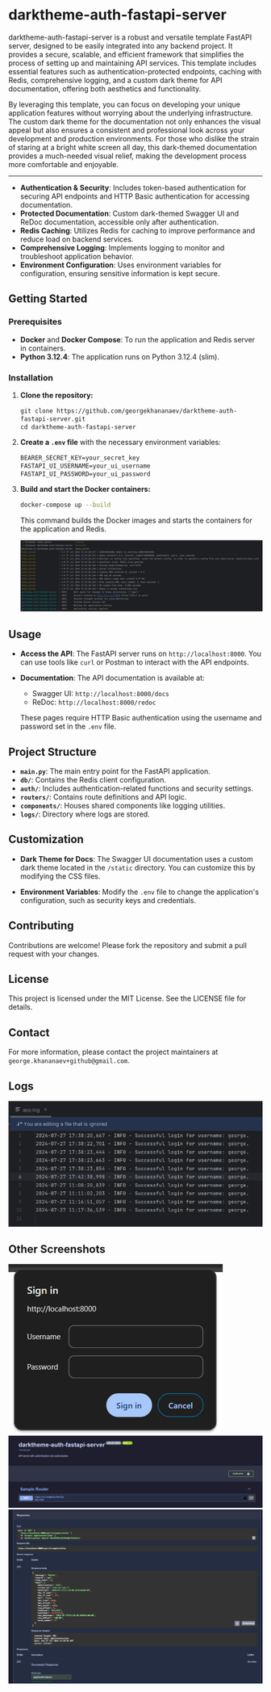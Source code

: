 
darktheme-auth-fastapi-server
=============================

darktheme-auth-fastapi-server is a robust and versatile template FastAPI server, designed to be easily integrated into any backend project. It provides a secure, scalable, and efficient framework that simplifies the process of setting up and maintaining API services. This template includes essential features such as authentication-protected endpoints, caching with Redis, comprehensive logging, and a custom dark theme for API documentation, offering both aesthetics and functionality.

By leveraging this template, you can focus on developing your unique application features without worrying about the underlying infrastructure. The custom dark theme for the documentation not only enhances the visual appeal but also ensures a consistent and professional look across your development and production environments. For those who dislike the strain of staring at a bright white screen all day, this dark-themed documentation provides a much-needed visual relief, making the development process more comfortable and enjoyable.

--------

- **Authentication & Security**: Includes token-based authentication for securing API endpoints and HTTP Basic authentication for accessing documentation.
- **Protected Documentation**: Custom dark-themed Swagger UI and ReDoc documentation, accessible only after authentication.
- **Redis Caching**: Utilizes Redis for caching to improve performance and reduce load on backend services.
- **Comprehensive Logging**: Implements logging to monitor and troubleshoot application behavior.
- **Environment Configuration**: Uses environment variables for configuration, ensuring sensitive information is kept secure.

Getting Started
---------------

### Prerequisites

- **Docker** and **Docker Compose**: To run the application and Redis server in containers.
- **Python 3.12.4**: The application runs on Python 3.12.4 (slim).

### Installation

1. **Clone the repository:**

   ```
   git clone https://github.com/georgekhananaev/darktheme-auth-fastapi-server.git
   cd darktheme-auth-fastapi-server
   ```

2. **Create a `.env` file** with the necessary environment variables:

   ```
   BEARER_SECRET_KEY=your_secret_key
   FASTAPI_UI_USERNAME=your_ui_username
   FASTAPI_UI_PASSWORD=your_ui_password
   ```

3. **Build and start the Docker containers:**

   ```bash
   docker-compose up --build
   ```

   This command builds the Docker images and starts the containers for the application and Redis.

   ![accessibility text](/screenshots/running_server.png)


Usage
-----

- **Access the API**: The FastAPI server runs on `http://localhost:8000`. You can use tools like `curl` or Postman to interact with the API endpoints.

- **Documentation**: The API documentation is available at:
    - Swagger UI: `http://localhost:8000/docs`
    - ReDoc: `http://localhost:8000/redoc`

  These pages require HTTP Basic authentication using the username and password set in the `.env` file.

Project Structure
-----------------

- **`main.py`**: The main entry point for the FastAPI application.
- **`db/`**: Contains the Redis client configuration.
- **`auth/`**: Includes authentication-related functions and security settings.
- **`routers/`**: Contains route definitions and API logic.
- **`components/`**: Houses shared components like logging utilities.
- **`logs/`**: Directory where logs are stored.

Customization
-------------

- **Dark Theme for Docs**: The Swagger UI documentation uses a custom dark theme located in the `/static` directory. You can customize this by modifying the CSS files.

- **Environment Variables**: Modify the `.env` file to change the application's configuration, such as security keys and credentials.

Contributing
------------

Contributions are welcome! Please fork the repository and submit a pull request with your changes.

License
-------

This project is licensed under the MIT License. See the LICENSE file for details.

Contact
-------

For more information, please contact the project maintainers at `george.khananaev+github@gmail.com`.

Logs
-------
![accessibility text](/screenshots/logs.png)


Other Screenshots
-------
![hover text](/screenshots/protected_docs.png)
![accessibility text](/screenshots/docs.png)
![accessibility text](/screenshots/response.png)